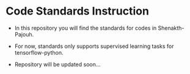 # Code Standards Instruction

* In this repository you will find the standards for codes in Shenakth-Pajouh.

* For now, standards only supports supervised learning tasks for tensorflow-python.

* Repository will be updated soon...

